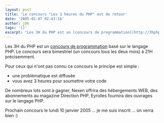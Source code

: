 ```yaml
---
layout: post
title: 'Le concours "Les 3 heures du PHP" est de retour'
date: '2005-01-07 02:43:16'
author: j0k
tags: '[]'
excerpt: "Les 3H du PHP est un [concours de programmation](http://3hphp.lephpfacile.com/) basé sur le langage PHP.   Le concours sera bimestriel (un concours tous les deux mois) à 21H précisemment.  \n  \nPour ceux qui n'ont pas connu ce concours le principe est simple :"
---
```


Les 3H du PHP est un [concours de programmation](http://3hphp.lephpfacile.com/) basé sur le langage PHP.   Le concours sera bimestriel (un concours tous les deux mois) à 21H précisemment.

Pour ceux qui n'ont pas connu ce concours le principe est simple :
* une problématique est diffusée
* vous avez 3 heures pour soumettre votre code

De nombreux lots sont à gagner, Nexen offrira des hébergements WEB, des abonnements au magazine Direction PHP, Eyrolles fournira des ouvrages sur le langage PHP.

Prochain concours le lundi 10 janvier 2005 ... je me suis inscrit ... on verra bien :)
